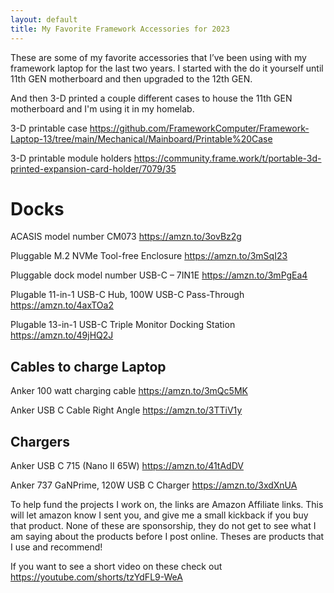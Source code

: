 ```yaml
---
layout: default
title: My Favorite Framework Accessories for 2023
---
```


These are some of my favorite accessories that I’ve been using with my framework laptop for the last two years.
I started with the do it yourself until 11th GEN motherboard and then upgraded to the 12th GEN.

And then 3-D printed a couple different cases to house the 11th GEN motherboard and I'm using it in my homelab.

3-D printable case
https://github.com/FrameworkComputer/Framework-Laptop-13/tree/main/Mechanical/Mainboard/Printable%20Case 

3-D printable module holders
https://community.frame.work/t/portable-3d-printed-expansion-card-holder/7079/35 

# Docks

ACASIS model number CM073 
https://amzn.to/3ovBz2g

Pluggable M.2 NVMe Tool-free Enclosure
https://amzn.to/3mSqI23 

Pluggable dock model number USB-C – 7IN1E 
https://amzn.to/3mPgEa4

Plugable 11-in-1 USB-C Hub, 100W USB-C Pass-Through
https://amzn.to/4axTOa2

Plugable 13-in-1 USB-C Triple Monitor Docking Station
https://amzn.to/49jHQ2J

## Cables to charge Laptop

Anker 100 watt charging cable
https://amzn.to/3mQc5MK

Anker USB C Cable Right Angle
https://amzn.to/3TTiV1y

## Chargers

Anker USB C 715 (Nano II 65W)
https://amzn.to/41tAdDV

Anker 737 GaNPrime, 120W USB C Charger
https://amzn.to/3xdXnUA



To help fund the projects I work on, the links are Amazon Affiliate links. 
This will let amazon know I sent you, and give me a small kickback if you buy that product. 
None of these are sponsorship, they do not get to see what I am saying about the products before I post online. 
Theses are products that I use and recommend!

If you want to see a short video on these check out https://youtube.com/shorts/tzYdFL9-WeA
